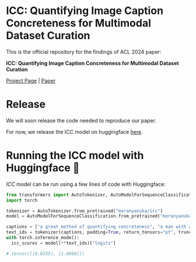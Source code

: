 # ICC: Quantifying Image Caption Concreteness for Multimodal Dataset Curation
This is the official repository for the findings of ACL 2024 paper:

**ICC: Quantifying Image Caption Concreteness for Multimodal Dataset Curation**

[Project Page](https://moranyanuka.github.io/icc/) | [Paper](https://arxiv.org/abs/2403.01306)
# Release
We will soon release the code needed to reproduce our paper. 

For now, we release the ICC model on huggingface [here](https://huggingface.co/moranyanuka/icc).

# Running the ICC model with Huggingface 🤗
*ICC* model can be run using a few lines of code with Huggingface:
```python
from transformers import AutoTokenizer, AutoModelForSequenceClassification
import torch

tokenizer = AutoTokenizer.from_pretrained("moranyanuka/icc")
model = AutoModelForSequenceClassification.from_pretrained("moranyanuka/icc").to("cuda")

captions = ["a great method of quantifying concreteness", "a man with a white shirt"]
text_ids = tokenizer(captions, padding=True, return_tensors="pt", truncation=True).to("cuda")
with torch.inference_mode():
  icc_scores = model(**text_ids)["logits"]

# tensor([[0.0339], [1.0068]])
```

